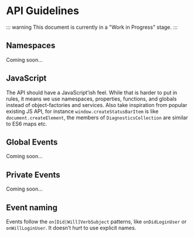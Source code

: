 # API Guidelines

::: warning
This document is currently in a "Work in Progress" stage.
:::

## Namespaces

Coming soon...

## JavaScript

The API should have a JavaScript’ish feel. While that is harder to put in rules, it means we use namespaces, properties, functions, and globals instead of object-factories and services. Also take inspiration from popular existing JS API, for instance `window.createStatusBarItem` is like `document.createElement`, the members of `DiagnosticsCollection` are similar to ES6 maps etc.

## Global Events

Coming soon...

## Private Events

Coming soon...

## Event naming

Events follow the `on[Did|Will]VerbSubject` patterns, like `onDidLoginUser` or `onWillLoginUser`. It doesn’t hurt to use explicit names.
